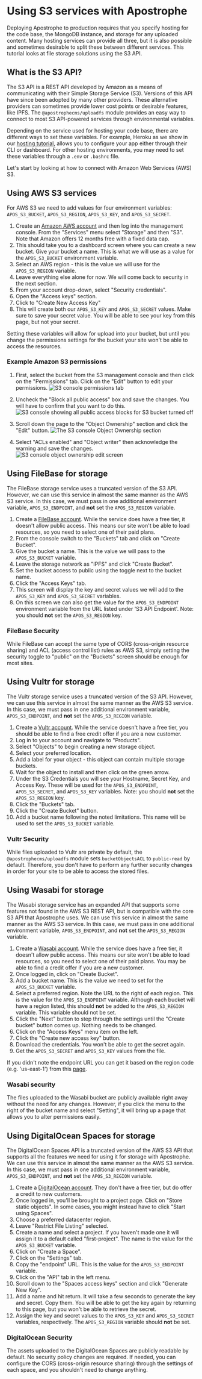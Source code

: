# Using S3 services with Apostrophe

Deploying Apostrophe to production requires that you specify hosting for the code base, the MongoDB instance, and storage for any uploaded content. Many hosting services can provide all three, but it is also possible and sometimes desirable to split these between different services. This tutorial looks at file storage solutions using the S3 API.

## What is the S3 API?
The S3 API  is a REST API developed by Amazon as a means of communicating with their Simple Storage Service (S3). Versions of this API have since been adopted by many other providers. These alternative providers can sometimes provide lower cost points or desirable features, like IPFS. The `@apostrophecms/uploadfs` module provides an easy way to connect to most S3 API-powered services through environmental variables.

 Depending on the service used for hosting your code base, there are different ways to set these variables. For example, Heroku as we show in our [hosting tutorial](./deploying-to-heroku.md), allows you to configure your app either through their CLI or dashboard. For other hosting environments, you may need to set these variables through a `.env` or `.bashrc` file.

Let's start by looking at how to connect with Amazon Web Services (AWS) S3.

## Using AWS S3 services

For AWS S3 we need to add values for four environment variables: `APOS_S3_BUCKET`, `APOS_S3_REGION`, `APOS_S3_KEY`, and `APOS_S3_SECRET`.

1) Create an [Amazon AWS account](https://aws.amazon.com/pm/serv-s3/) and then log into the management console. From the "Services" menu select "Storage" and then "S3". Note that Amazon offers 12 months free with a fixed data cap.
2) This should take you to a dashboard screen where you can create a new bucket. Give your bucket a name. This is what we will use as a value for the `APOS_S3_BUCKET` environment variable.
3) Select an AWS region - this is the value we will use for the `APOS_S3_REGION` variable.
4) Leave everything else alone for now. We will come back to security in the next section.
5) From your account drop-down, select "Security credentials".
6) Open the "Access keys" section.
7) Click to "Create New Access Key"
8) This will create both our `APOS_S3_KEY` and `APOS_S3_SECRET` values. Make sure to save your secret value. You will be able to see your key from this page, but not your secret.

Setting these variables will allow for upload into your bucket, but until you change the permissions settings for the bucket your site won't be able to access the resources.

### Example Amazon S3 permissions

1) First, select the bucket from the S3 management console and then click on the "Permissions" tab. Click on the "Edit" button to edit your permissions.
![S3 console permissions tab](../images/s3-permissions-tab.png)

2) Uncheck the "Block all public access" box and save the changes. You will have to confirm that you want to do this.
![S3 console showing all public access blocks for S3 bucket turned off](../images/s3-public-permissions.png)

3) Scroll down the page to the "Object Ownership" section and click the "Edit" button.
![The S3 console Object Ownership section](../images/s3-object-ownership.png)

4) Select "ACLs enabled" and "Object writer" then acknowledge the warning and save the changes.
![S3 console object ownership edit screen](../images/s3-object-permission.png)

## Using FileBase for storage

The FileBase storage service uses a truncated version of the S3 API. However, we can use this service in almost the same manner as the AWS S3 service. In this case, we must pass in one additional environment variable, `APOS_S3_ENDPOINT`, and **not** set the `APOS_S3_REGION` variable.

1) Create a [FileBase account](https://filebase.com/). While the service does have a free tier, it doesn't allow public access. This means our site won't be able to load resources, so you need to select one of their paid plans.
2) From the console switch to the "Buckets" tab and click on "Create Bucket".
3) Give the bucket a name. This is the value we will pass to the `APOS_S3_BUCKET` variable.
4) Leave the storage network as "IPFS" and click "Create Bucket".
5) Set the bucket access to public using the toggle next to the bucket name.
6) Click the "Access Keys" tab.
7) This screen will display the key and secret values we will add to the `APOS_S3_KEY` and `APOS_S3_SECRET` variables.
8) On this screen we can also get the value for the `APOS_S3_ENDPOINT` environment variable from the URL listed under 'S3 API Endpoint'. Note: you should **not** set the `APOS_S3_REGION` key.

### FileBase Security
While FileBase can accept the same type of CORS (cross-origin resource sharing) and ACL (access control list) rules as AWS S3, simply setting the security toggle to "public" on the "Buckets" screen should be enough for most sites.

## Using Vultr for storage

The Vultr storage service uses a truncated version of the S3 API. However, we can use this service in almost the same manner as the AWS S3 service. In this case, we must pass in one additional environment variable, `APOS_S3_ENDPOINT`, and **not** set the `APOS_S3_REGION` variable.

1) Create a [Vultr account](https://www.vultr.com/). While the service doesn't have a free tier, you should be able to find a free credit offer if you are a new customer.
2) Log in to your account and navigate to "Products".
3) Select "Objects" to begin creating a new storage object.
4) Select your preferred location. 
5) Add a label for your object - this object can contain multiple storage buckets.
6) Wait for the object to install and then click on the green arrow.
7) Under the S3 Credentials you will see your Hostname, Secret Key, and Access Key. These will be used for the `APOS_S3_ENDPOINT`, `APOS_S3_SECRET`, and `APOS_S3_KEY` variables. Note: you should **not** set the `APOS_S3_REGION` key.
8) Click the "Buckets" tab.
9) Click the "Create Bucket" button.
10) Add a bucket name following the noted limitations. This name will be used to set the `APOS_S3_BUCKET` variable.

### Vultr Security
While files uploaded to Vultr are private by default, the `@apostrophecms/uploadfs` module sets `bucketObjectsACL` to `public-read` by default. Therefore, you don't have to perform any further security changes in order for your site to be able to access the stored files.

## Using Wasabi for storage

The Wasabi storage service has an expanded API that supports some features not found in the AWS S3 REST API, but is compatible with the core S3 API that Apostrophe uses. We can use this service in almost the same manner as the AWS S3 service. In this case, we must pass in one additional environment variable, `APOS_S3_ENDPOINT`, and **not** set the `APOS_S3_REGION` variable.

1) Create a [Wasabi account](https://www.wasabi.com/).  While the service does have a free tier, it doesn't allow public access. This means our site won't be able to load resources, so you need to select one of their paid plans. You may be able to find a credit offer if you are a new customer.
2) Once logged in, click on "Create Bucket".
3) Add a bucket name. This is the value we need to set for the `APOS_S3_BUCKET` variable.
4) Select a preferred region. Note the URL to the right of each region. This is the value for the `APOS_S3_ENDPOINT` variable. Although each bucket will have a region listed, this should **not** be added to the `APOS_S3_REGION` variable. This variable should not be set.
5) Click the "Next" button to step through the settings until the "Create bucket" button comes up. Nothing needs to be changed.
6) Click on the "Access Keys" menu item on the left.
7) Click the "Create new access key" button.
8) Download the credentials. You won't be able to get the secret again.
9) Get the `APOS_S3_SECRET` and `APOS_S3_KEY` values from the file.

If you didn't note the endpoint URL you can get it based on the region code (e.g. 'us-east-1') from this [page](https://wasabi-support.zendesk.com/hc/en-us/articles/360015106031-What-are-the-service-URLs-for-Wasabi-s-different-storage-regions-).

### Wasabi security
The files uploaded to the Wasabi bucket are publicly available right away without the need for any changes. However, if you click the menu to the right of the bucket name and select "Setting", it will bring up a page that allows you to alter permissions easily.

## Using DigitalOcean Spaces for storage

The DigitalOcean Spaces API is a truncated version of the AWS S3 API that supports all the features we need for using it for storage with Apostrophe. We can use this service in almost the same manner as the AWS S3 service. In this case, we must pass in one additional environment variable, `APOS_S3_ENDPOINT`, and **not** set the `APOS_S3_REGION` variable.

1) Create a [DigitalOcean account](https://www.digitalocean.com/). They don't have a free tier, but do offer a credit to new customers.
2) Once logged in, you'll be brought to a project page. Click on "Store static objects". In some cases, you might instead have to click "Start using Spaces".
3) Choose a preferred datacenter region.
4) Leave "Restrict File Listing" selected.
5) Create a name and select a project. If you haven't made one it will assign it to a default called "first-project". The name is the value for the `APOS_S3_BUCKET` variable.
6) Click on "Create a Space".
7) Click on the "Settings" tab.
8) Copy the "endpoint" URL. This is the value for the `APOS_S3_ENDPOINT` variable.
9) Click on the "API" tab in the left menu.
10) Scroll down to the "Spaces access keys" section and click "Generate New Key".
11) Add a name and hit return. It will take a few seconds to generate the key and secret. Copy them. You will be able to get the key again by returning to this page, but you won't be able to retrieve the secret.
12) Assign the key and secret values to the `APOS_S3_KEY` and `APOS_S3_SECRET` variables, respectively. The `APOS_S3_REGION` variable should **not** be set.

### DigitalOcean Security
The assets uploaded to the DigitalOcean Spaces are publicly readable by default. No security policy changes are required. If needed, you can configure the CORS (cross-origin resource sharing) through the settings of each space, and you shouldn't need to change anything.
